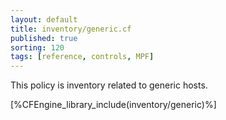 ```yaml
---
layout: default
title: inventory/generic.cf
published: true
sorting: 120
tags: [reference, controls, MPF]
---
```


This policy is inventory related to generic hosts.

[%CFEngine_library_include(inventory/generic)%]

